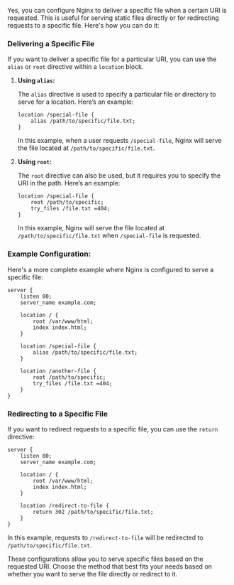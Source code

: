 
Yes, you can configure Nginx to deliver a specific file when a certain URI is requested. This is useful for serving static files directly or for redirecting requests to a specific file. Here's how you can do it:

### Delivering a Specific File

If you want to deliver a specific file for a particular URI, you can use the `alias` or `root` directive within a `location` block.

1. **Using `alias`:**

   The `alias` directive is used to specify a particular file or directory to serve for a location. Here’s an example:

   ```nginx
   location /special-file {
       alias /path/to/specific/file.txt;
   }
   ```

   In this example, when a user requests `/special-file`, Nginx will serve the file located at `/path/to/specific/file.txt`.

2. **Using `root`:**

   The `root` directive can also be used, but it requires you to specify the URI in the path. Here’s an example:

   ```nginx
   location /special-file {
       root /path/to/specific;
       try_files /file.txt =404;
   }
   ```

   In this example, Nginx will serve the file located at `/path/to/specific/file.txt` when `/special-file` is requested.

### Example Configuration:

Here's a more complete example where Nginx is configured to serve a specific file:

```nginx
server {
    listen 80;
    server_name example.com;

    location / {
        root /var/www/html;
        index index.html;
    }

    location /special-file {
        alias /path/to/specific/file.txt;
    }

    location /another-file {
        root /path/to/specific;
        try_files /file.txt =404;
    }
}
```

### Redirecting to a Specific File

If you want to redirect requests to a specific file, you can use the `return` directive:

```nginx
server {
    listen 80;
    server_name example.com;

    location / {
        root /var/www/html;
        index index.html;
    }

    location /redirect-to-file {
        return 302 /path/to/specific/file.txt;
    }
}
```

In this example, requests to `/redirect-to-file` will be redirected to `/path/to/specific/file.txt`.

These configurations allow you to serve specific files based on the requested URI. Choose the method that best fits your needs based on whether you want to serve the file directly or redirect to it.